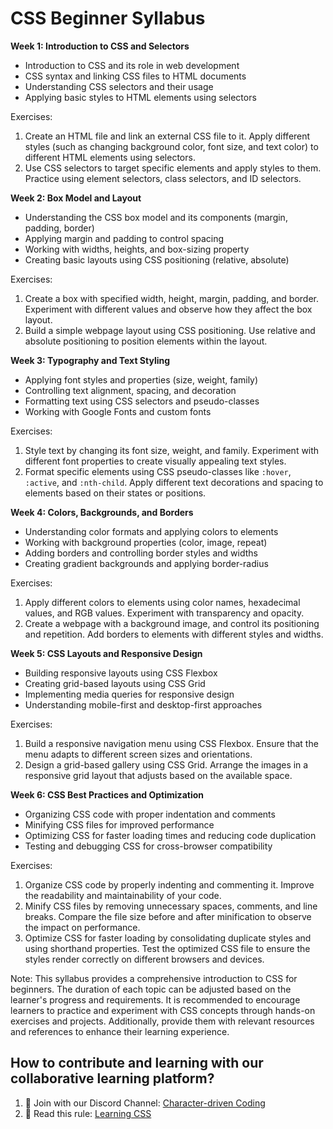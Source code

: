 # CSS Beginner Syllabus

**Week 1: Introduction to CSS and Selectors**
- Introduction to CSS and its role in web development
- CSS syntax and linking CSS files to HTML documents
- Understanding CSS selectors and their usage
- Applying basic styles to HTML elements using selectors

Exercises:
1. Create an HTML file and link an external CSS file to it. Apply different styles (such as changing background color, font size, and text color) to different HTML elements using selectors.
2. Use CSS selectors to target specific elements and apply styles to them. Practice using element selectors, class selectors, and ID selectors.

**Week 2: Box Model and Layout**
- Understanding the CSS box model and its components (margin, padding, border)
- Applying margin and padding to control spacing
- Working with widths, heights, and box-sizing property
- Creating basic layouts using CSS positioning (relative, absolute)

Exercises:
1. Create a box with specified width, height, margin, padding, and border. Experiment with different values and observe how they affect the box layout.
2. Build a simple webpage layout using CSS positioning. Use relative and absolute positioning to position elements within the layout.

**Week 3: Typography and Text Styling**
- Applying font styles and properties (size, weight, family)
- Controlling text alignment, spacing, and decoration
- Formatting text using CSS selectors and pseudo-classes
- Working with Google Fonts and custom fonts

Exercises:
1. Style text by changing its font size, weight, and family. Experiment with different font properties to create visually appealing text styles.
2. Format specific elements using CSS pseudo-classes like `:hover`, `:active`, and `:nth-child`. Apply different text decorations and spacing to elements based on their states or positions.

**Week 4: Colors, Backgrounds, and Borders**
- Understanding color formats and applying colors to elements
- Working with background properties (color, image, repeat)
- Adding borders and controlling border styles and widths
- Creating gradient backgrounds and applying border-radius

Exercises:
1. Apply different colors to elements using color names, hexadecimal values, and RGB values. Experiment with transparency and opacity.
2. Create a webpage with a background image, and control its positioning and repetition. Add borders to elements with different styles and widths.

**Week 5: CSS Layouts and Responsive Design**
- Building responsive layouts using CSS Flexbox
- Creating grid-based layouts using CSS Grid
- Implementing media queries for responsive design
- Understanding mobile-first and desktop-first approaches

Exercises:
1. Build a responsive navigation menu using CSS Flexbox. Ensure that the menu adapts to different screen sizes and orientations.
2. Design a grid-based gallery using CSS Grid. Arrange the images in a responsive grid layout that adjusts based on the available space.

**Week 6: CSS Best Practices and Optimization**
- Organizing CSS code with proper indentation and comments
- Minifying CSS files for improved performance
- Optimizing CSS for faster loading times and reducing code duplication
- Testing and debugging CSS for cross-browser compatibility

Exercises:
1. Organize CSS code by properly indenting and commenting it. Improve the readability and maintainability of your code.
2. Minify CSS files by removing unnecessary spaces, comments, and line breaks. Compare the file size before and after minification to observe the impact on performance.
3. Optimize CSS for faster loading by consolidating duplicate styles and using shorthand properties. Test the optimized CSS file to ensure the styles render correctly on different browsers and devices.

Note: This syllabus provides a comprehensive introduction to CSS for beginners. The duration of each topic can be adjusted based on the learner's progress and requirements. It is recommended to encourage learners to practice and experiment with CSS concepts through hands-on exercises and projects. Additionally, provide them with relevant resources and references to enhance their learning experience.

## How to contribute and learning with our collaborative learning platform?

1. 🤝 Join with our Discord Channel: [Character-driven Coding](https://dsc.gg/character-driven-coding)
2. 👀 Read this rule: [Learning CSS](CONTRIBUTING.md)
